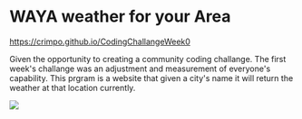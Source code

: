 # WAYA weather for your Area

https://crimpo.github.io/CodingChallangeWeek0

Given the opportunity to creating a community coding challange. The first week's challange was an adjustment and measurement of everyone's capability. This prgram is a website that given a city's name it will return the weather at that location currently. 

![](https://github.com/Crimpo/CodingChallangeWeek0/blob/main/ezgif.com-gif-maker.gif)
